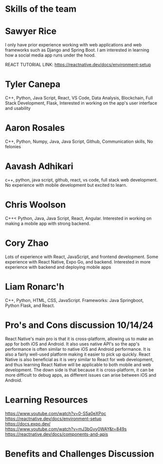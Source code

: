 # Skills of the team

# Sawyer Rice 

I only have prior experience working with web applications and web frameworks such as Django and Spring Boot. I am interested in learning how a social media app runs under the hood.

REACT TUTORIAL LINK: https://reactnative.dev/docs/environment-setup

# Tyler Canepa

C++, Python, Java Script, React, VS Code, Data Analysis, Blockchain, Full Stack Development, Flask, Interested in working on the app's user interface and usability

# Aaron Rosales

C++, Python, Numpy, Java, Java Script, Github, Communication skills, No felonies

# Aavash Adhikari

c++, python, java script, github, react, vs code, full stack web development. No experience with mobile development but excited to learn.

# Chris Woolson

C++< Python, Java, Java Script, React, Angular. Interested in working on making a mobile app with strong backend.

# Cory Zhao

Lots of experience with React, JavaScript, and frontend development. Some experience with React Native, Expo Go, and backend. Interested in more experience with backend and deploying mobile apps

# Liam Ronarc'h

C++, Python, HTML, CSS, JavaScript. Frameworks: Java Springboot, Python Flask, and React. 

# Pro's and Cons discussion 10/14/24
React Native's main pro is that it is cross-platform, allowing us to make an app for both iOS and Android. It also uses native API's so the app's performance is often similar to native iOS and Android performance. It is also a fairly well-used platform making it easier to pick up quickly. React Native is also beneficial as it is very similar to React for web development, and thus learning React Native will be applicable to both mobile and web development. The down side is that because it is cross-platform, it can be more difficult to debug apps, as different issues can arise between iOS and Android. 

# Learning Resources
https://www.youtube.com/watch?v=0-S5a0eXPoc <br>
https://reactnative.dev/docs/environment-setup <br>
https://docs.expo.dev/ <br>
https://www.youtube.com/watch?v=mJ3bGvy0WAY&t=849s <br>
https://reactnative.dev/docs/components-and-apis


# Benefits and Challenges Discussion



